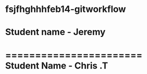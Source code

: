 fsjfhghhhfeb14-gitworkflow
=================

# Student name - Jeremy
=======================
Student Name - Chris .T
=======================
